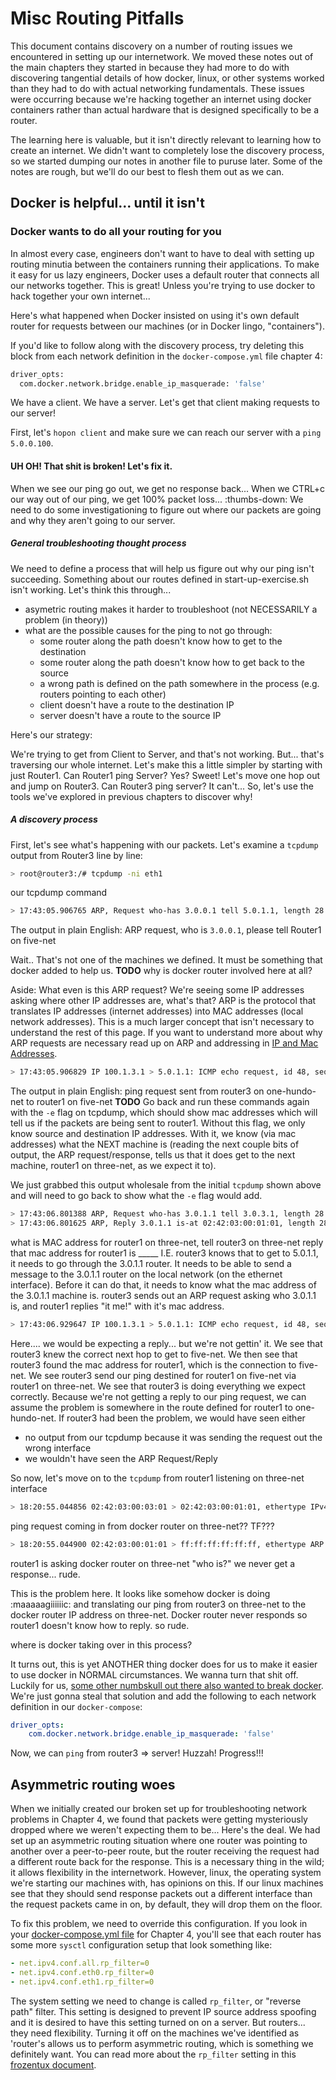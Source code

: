 # Misc Routing Pitfalls

This document contains discovery on a number of routing issues we encountered in setting up our internetwork. We moved these notes out of the main chapters they started in because they had more to do with discovering tangential details of how docker, linux, or other systems worked than they had to do with actual networking fundamentals. These issues were occurring because we're hacking together an internet using docker containers rather than actual hardware that is designed specifically to be a router.

The learning here is valuable, but it isn't directly relevant to learning how to create an internet. We didn't want to completely lose the discovery process, so we started dumping our notes in another file to puruse later. Some of the notes are rough, but we'll do our best to flesh them out as we can.

## Docker is helpful... until it isn't

### Docker wants to do all your routing for you

In almost every case, engineers don't want to have to deal with setting up routing minutia between the containers running their applications. To make it easy for us lazy engineers, Docker uses a default router that connects all our networks together. This is great! Unless you're trying to use docker to hack together your own internet...

Here's what happened when Docker insisted on using it's own default router for requests between our machines (or in Docker lingo, "containers").

If you'd like to follow along with the discovery process, try deleting this block from each network definition in the `docker-compose.yml` file chapter 4:

```bash
driver_opts:
  com.docker.network.bridge.enable_ip_masquerade: 'false'
```

We have a client. We have a server. Let's get that client making requests to our server!

First, let's `hopon client` and make sure we can reach our server with a `ping 5.0.0.100`.

#### UH OH! That shit is broken! Let's fix it.

When we see our ping go out, we get no response back... When we CTRL+c our way out of our ping, we get 100% packet loss... :thumbs-down: We need to do some investigationing to figure out where our packets are going and why they aren't going to our server.

##### General troubleshooting thought process

We need to define a process that will help us figure out why our ping isn't succeeding. Something about our routes defined in start-up-exercise.sh isn't working. Let's think this through...

- asymetric routing makes it harder to troubleshoot (not NECESSARILY a problem (in theory))
- what are the possible causes for the ping to not go through:
  * some router along the path doesn't know how to get to the destination
  * some router along the path doesn't know how to get back to the source
  * a wrong path is defined on the path somewhere in the process (e.g. routers pointing to each other)
  * client doesn't have a route to the destination IP
  * server doesn't have a route to the source IP

Here's our strategy:

We're trying to get from Client to Server, and that's not working. But... that's traversing our whole internet. Let's make this a little simpler by starting with just Router1. Can Router1 ping Server? Yes? Sweet! Let's move one hop out and jump on Router3. Can Router3 ping server? It can't... So, let's use the tools we've explored in previous chapters to discover why!

##### A discovery process

First, let's see what's happening with our packets. Let's examine a `tcpdump` output from Router3 line by line:

```bash
> root@router3:/# tcpdump -ni eth1
```

our tcpdump command

```bash
> 17:43:05.906765 ARP, Request who-has 3.0.0.1 tell 5.0.1.1, length 28
```

The output in plain English: ARP request, who is `3.0.0.1`, please tell Router1 on five-net

Wait.. That's not one of the machines we defined. It must be something that docker added to help us.
**TODO** why is docker router involved here at all?

Aside: What even is this ARP request? We're seeing some IP addresses asking where other IP addresses are, what's that? ARP is the protocol that translates IP addresses (internet addresses) into MAC addresses (local network addresses). This is a much larger concept that isn't necessary to understand the rest of this page. If you want to understand more about why ARP requests are necessary read up on ARP and addressing in [IP and Mac Addresses](../appendix/ip-and-mac-addresses.md).

```bash
> 17:43:05.906829 IP 100.1.3.1 > 5.0.1.1: ICMP echo request, id 48, seq 5, length 64
```

The output in plain English: ping request sent from router3 on one-hundo-net to router1 on five-net
**TODO** Go back and run these commands again with the `-e` flag on tcpdump, which should show mac addresses which will tell us if the packets are being sent to router1. Without this flag, we only know source and destination IP addresses. With it, we know (via mac addresses) what the NEXT machine is (reading the next couple bits of output, the ARP request/response, tells us that it does get to the next machine, router1 on three-net, as we expect it to).

We just grabbed this output wholesale from the initial `tcpdump` shown above and will need to go back to show what the `-e` flag would add.

```bash
> 17:43:06.801388 ARP, Request who-has 3.0.1.1 tell 3.0.3.1, length 28
> 17:43:06.801625 ARP, Reply 3.0.1.1 is-at 02:42:03:00:01:01, length 28
```

what is MAC address for router1 on three-net, tell router3 on three-net
reply that mac address for router1 is _____
I.E. router3 knows that to get to 5.0.1.1, it needs to go through the 3.0.1.1 router. It needs to be able to send a message to the 3.0.1.1 router on the local network (on the ethernet interface). Before it can do that, it needs to know what the mac address of the 3.0.1.1 machine is. router3 sends out an ARP request asking who 3.0.1.1 is, and router1 replies "it me!" with it's mac address.

```bash
> 17:43:06.929647 IP 100.1.3.1 > 5.0.1.1: ICMP echo request, id 48, seq 6, length 64
```

Here.... we would be expecting a reply... but we're not gettin' it.
We see that router3 knew the correct next hop to get to five-net. We then see that router3 found the mac address for router1, which is the connection to five-net. We see router3 send our ping destined for router1 on five-net via router1 on three-net. We see that router3 is doing everything we expect correctly. Because we're not getting a reply to our ping request, we can assume the problem is somewhere in the route defined for router1 to one-hundo-net.
If router3 had been the problem, we would have seen either
- no output from our tcpdump because it was sending the request out the wrong interface
- we wouldn't have seen the ARP Request/Reply

So now, let's move on to the `tcpdump` from router1 listening on three-net interface

```bash
> 18:20:55.044856 02:42:03:00:03:01 > 02:42:03:00:01:01, ethertype IPv4 (0x0800), length 98: 3.0.0.1 > 5.0.1.1: ICMP echo request, id 54, seq 1, length 64
```

ping request coming in from docker router on three-net?? TF???

```bash
> 18:20:55.044900 02:42:03:00:01:01 > ff:ff:ff:ff:ff:ff, ethertype ARP (0x0806), length 42: Request who-has 3.0.0.1 tell 5.0.1.1, length 28
```

router1 is asking docker router on three-net "who is?"
we never get a response... rude.

This is the problem here. It looks like somehow docker is doing :maaaaagiiiiiic: and translating our ping from router3 on three-net to the docker router IP address on three-net. Docker router never responds so router1 doesn't know how to reply. so rude.

where is docker taking over in this process? 

It turns out, this is yet ANOTHER thing docker does for us to make it easier to use docker in NORMAL circumstances. We wanna turn that shit off. Luckily for us, [some other numbskull out there also wanted to break docker](https://forums.docker.com/t/is-it-possible-to-disable-nat-in-docker-compose/48536/2). We're just gonna steal that solution and add the following to each network definition in our `docker-compose`:

```yml
driver_opts:
    com.docker.network.bridge.enable_ip_masquerade: 'false'
```

Now, we can `ping` from router3 => server! Huzzah! Progress!!!

## Asymmetric routing woes

When we initially created our broken set up for troubleshooting network problems in Chapter 4, we found that packets were getting mysteriously dropped where we weren't expecting them to be... Here's the deal. We had set up an asymmetric routing situation where one router was pointing to another over a peer-to-peer route, but the router receiving the request had a different route back for the response. This is a necessary thing in the wild; it allows flexibility in the internetwork. However, linux, the operating system we're starting our machines with, has opinions on this. If our linux machines see that they should send response packets out a different interface than the request packets came in on, by default, they will drop them on the floor.

To fix this problem, we need to override this configuration. If you look in your [docker-compose.yml file](../004-lrg-internetwork/docker-compose.yml) for Chapter 4, you'll see that each router has some more `sysctl` configuration setup that look something like:

```yml
- net.ipv4.conf.all.rp_filter=0
- net.ipv4.conf.eth0.rp_filter=0
- net.ipv4.conf.eth1.rp_filter=0
```

The system setting we need to change is called `rp_filter`, or "reverse path" filter. This setting is designed to prevent IP source address spoofing and it is desired to have this setting turned on on a server. But routers... they need flexibility. Turning it off on the machines we've identified as 'router's allows us to perform asymmetric routing, which is something we definitely want. You can read more about the `rp_filter` setting in this [frozentux document](https://www.frozentux.net/ipsysctl-tutorial/ipsysctl-tutorial.html#AEN634).
